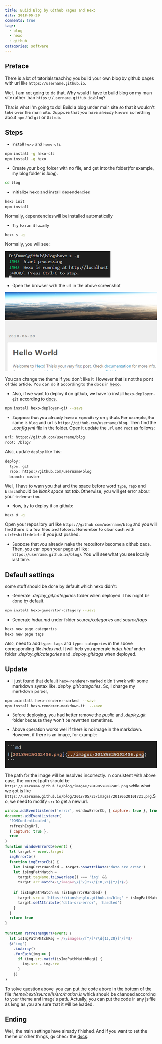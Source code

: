 ```yaml
---
title: Build Blog by Github Pages and Hexo
date: 2018-05-20
comments: true
tags:
  - blog
  - hexo
  - github
categories: software
---
```


## Preface

There is a lot of tutorials teaching you build your own blog by github pages with url like `https://username.github.io`.

Well, I am not going to do that. Why would I have to build blog on my main site rather than `https://username.github.io/blog`?

That is what I'm going to do! Build a blog under main site so that it wouldn't take over the main site. Suppose that you have already known something about `npm` and `git` or `Github`.

## Steps

- Install `hexo` and `hexo-cli`

```bash
npm install -g hexo-cli
npm install -g hexo
```

- Create your blog folder with no file, and get into the folder(for example, my blog folder is _blog_).

```bash
cd blog
```

- Initialize hexo and install dependencies

```bash
hexo init
npm install
```

Normally, dependencies will be installed automatically

- Try to run it locally

```bash
hexo s -g
```

Normally, you will see:

![20180520101721.png](../images/20180520101721.png)

- Open the browser with the url in the above screenshot:

![20180520102405.png](../images/20180520102405.png)

You can change the theme if you don't like it. However that is not the point of this article. You can do it according to the docs in [hexo][hexo].

- Also, if we want to deploy it on github, we have to install `hexo-deployer-git` according to [docs][hexo].

```bash
npm install hexo-deployer-git --save
```

- Suppose that you already have a repository on github. For example, the name is `blog` and url is `https://github.com/username/blog`. Then find the _\_config.yml_ file in the folder. Open it update the `url` and `root` as follows:

```bash
url: https://github.com/username/blog
root: /blog/
```

Also, update `deploy` like this:

```bash
deploy:
  type: git
  repo: https://github.com/username/blog
  branch: master
```

Well, I have to warn you that
and the space before word `type`, `repo` and `branch`should be _blank space_ not _tab_. Otherwise, you will get error about your `indentation`.

- Now, try to deploy it on github:

```bash
hexo d -g
```

Open your repository url like `https://github.com/username/blog` and you will find there is a few files and folders. Remember to clear cash with `ctrl+shift+delete` if you just pushed.

- Suppose that you already make the repository become a github page. Then, you can open your page url like: `https://username.github.io/blog/`. You will see what you see locally last time.

## Default settings

some stuff should be done by default which hexo didn't:

- Generate _.deploy_git/categories_ folder when deployed. This might be done by default.

```bash
npm install hexo-generator-category --save
```

- Generate _index.md_ under folder _source/categories_ and _source/tags_

```bash
hexo new page categories
hexo new page tags
```

Also, need to add `type: tags` and `type: categories` in the above corresponding file _index.md_. It will help you generate _index.html_ under folder _.deploy_git/categories_ and _.deploy_git/tags_ when deployed.

## Update

- I just found that default `hexo-renderer-marked` didn't work with some markdown syntax like _.deploy_git/categories_. So, I change my markdown parser;

```bash
npm uninstall hexo-renderer-marked  --save
npm install hexo-renderer-markdown-it  --save
```

- Before deploying, you had better remove the _public_ and _.deploy_git_ folder because they won't be rewritten sometimes.

- Above operation works well if there is no image in the markdown. However, if there is an image, for example:

![Snipaste_2023-08-22_00-31-30.png](../images/Snipaste_2023-08-22_00-31-30.png)

The path for the image will be resolved incorrectly. In consistent with above case, the correct path should be `https://username.github.io/blog/images/20180520102405.png` while what we got is like `https://username.github.io/blog/2018/05/20/images/20180520101721.png`.So, we need to modify `src` to get a new url.

```javascript
window.addEventListener('error', windowErrorCb, { capture: true }, true)
document.addEventListener(
  'DOMContentLoaded',
  refreshImgUrl,
  { capture: true },
  true
)
function windowErrorCb(event) {
  let target = event.target
  imgErrorCb()
  function imgErrorCb() {
    let isImgErrorHandled = target.hasAttribute('data-src-error')
    let isImgPathMatch =
      target.tagName.toLowerCase() === 'img' &&
      target.src.match(/\/images\/[^/]*?\d{10,20}[^/]*$/)

    if (isImgPathMatch && !isImgErrorHandled) {
      target.src = 'https://xianshenglu.github.io/blog' + isImgPathMatch[0]
      target.setAttribute('data-src-error', 'handled')
    }
  }
  return true
}

function refreshImgUrl(event) {
  let isImgPathMatchReg = /\/images\/[^/]*?\d{10,20}[^/]*$/
  $('img')
    .toArray()
    .forEach(img => {
      if (img.src.match(isImgPathMatchReg)) {
        img.src = img.src
      }
    })
}
```

To solve question above, you can put the code above in the bottom of the file _theme/next/source/js/src/motion.js_ which should be changed according to your theme and image's path. Actually, you can put the code in any js file as long as you are sure that it will be loaded.

## Ending

Well, the main settings have already finished. And if you want to set the theme or other things, go check the [docs][hexo].

[hexo]: https://hexo.io/docs/
